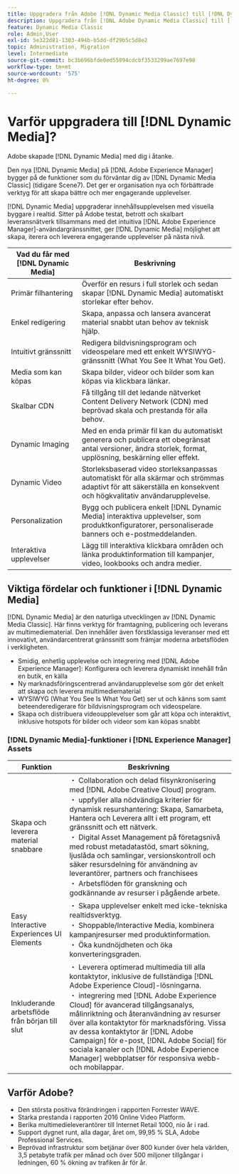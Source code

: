 ```yaml
---
title: Uppgradera från Adobe [!DNL Dynamic Media Classic] till [!DNL Dynamic Media] på [!DNL Experience Manager] Assets
description: Uppgradera från [!DNL Adobe Dynamic Media Classic] till [!DNL Dynamic Media] på [!DNL Adobe Experience Manager]. Läs om de viktigaste fördelarna och funktionerna i  [!DNL Dynamic Media]. Granska jämförelsen av funktioner, frågor och svar om uppgradering och beredskapskontrolllistan.
feature: Dynamic Media Classic
role: Admin,User
exl-id: 5e322d81-1303-494b-b5dd-df29b5c5d8e2
topic: Administration, Migration
level: Intermediate
source-git-commit: bc3b696bfde0ed55894cdcbf3533299ae7697e98
workflow-type: tm+mt
source-wordcount: '575'
ht-degree: 0%

---
```


# Varför uppgradera till [!DNL Dynamic Media]?

Adobe skapade [!DNL Dynamic Media] med dig i åtanke.

Den nya [!DNL Dynamic Media] på [!DNL Adobe Experience Manager] bygger på de funktioner som du förväntar dig av [!DNL Dynamic Media Classic] (tidigare Scene7). Det ger er organisation nya och förbättrade verktyg för att skapa bättre och mer engagerande upplevelser.

[!DNL Dynamic Media] uppgraderar innehållsupplevelsen med visuella byggare i realtid. Sitter på Adobe testat, betrott och skalbart leveransnätverk tillsammans med det intuitiva [!DNL Adobe Experience Manager]-användargränssnittet, ger [!DNL Dynamic Media] möjlighet att skapa, iterera och leverera engagerande upplevelser på nästa nivå.

| Vad du får med [!DNL Dynamic Media] | Beskrivning |
| --- | --- |
| Primär filhantering | Överför en resurs i full storlek och sedan skapar [!DNL Dynamic Media] automatiskt storlekar efter behov. |
| Enkel redigering | Skapa, anpassa och lansera avancerat material snabbt utan behov av teknisk hjälp. |
| Intuitivt gränssnitt | Redigera bildvisningsprogram och videospelare med ett enkelt WYSIWYG-gränssnitt (What You See It What You Get). |
| Media som kan köpas | Skapa bilder, videor och bilder som kan köpas via klickbara länkar. |
| Skalbar CDN | Få tillgång till det ledande nätverket Content Delivery Network (CDN) med beprövad skala och prestanda för alla behov. |
| Dynamic Imaging | Med en enda primär fil kan du automatiskt generera och publicera ett obegränsat antal versioner, ändra storlek, format, upplösning, beskärning eller effekt. |
| Dynamic Video | Storleksbaserad video storleksanpassas automatiskt för alla skärmar och strömmas adaptivt för att säkerställa en konsekvent och högkvalitativ användarupplevelse. |
| Personalization | Bygg och publicera enkelt [!DNL Dynamic Media] interaktiva upplevelser, som produktkonfiguratorer, personaliserade banners och e-postmeddelanden. |
| Interaktiva upplevelser | Lägg till interaktiva klickbara områden och länka produktinformation till kampanjer, video, lookbooks och andra medier. |

## Viktiga fördelar och funktioner i [!DNL Dynamic Media]

[!DNL Dynamic Media] är den naturliga utvecklingen av [!DNL Dynamic Media Classic]. Här finns verktyg för framtagning, publicering och leverans av multimediematerial. Den innehåller även förstklassiga leveranser med ett innovativt, användarcentrerat gränssnitt som främjar moderna arbetsflöden i verkligheten.

* Smidig, enhetlig upplevelse och integrering med [!DNL Adobe Experience Manager]: Konfigurera och leverera dynamiskt innehåll från en butik, en källa
* Ny marknadsföringscentrerad användarupplevelse som gör det enkelt att skapa och leverera multimediematerial
* WYSIWYG (What You See Is What You Get) ser ut och känns som samt beteenderedigerare för bildvisningsprogram och videospelare.
* Skapa och distribuera videoupplevelser som går att köpa och interaktivt, inklusive hotspots för bilder och videor som kan köpas snabbt

### [!DNL Dynamic Media]-funktioner i [!DNL Experience Manager] Assets

| Funktion | Beskrivning |
| --- | --- |
| Skapa och leverera material snabbare | ・ Collaboration och delad filsynkronisering med [!DNL Adobe Creative Cloud] program.<br> ・ uppfyller alla nödvändiga kriterier för dynamisk resurshantering: Skapa, Samarbeta, Hantera och Leverera allt i ett program, ett gränssnitt och ett nätverk.<br> ・ Digital Asset Management på företagsnivå med robust metadatastöd, smart sökning, ljuslåda och samlingar, versionskontroll och säker resursdelning för användning av leverantörer, partners och franchisees<br> ・ Arbetsflöden för granskning och godkännande av resurser i pågående arbete. |
| Easy Interactive Experiences UI Elements | ・ Skapa upplevelser enkelt med icke-tekniska realtidsverktyg.<br> ・ Shoppable/Interactive Media, kombinera kampanjresurser med produktinformation.<br> ・ Öka kundnöjdheten och öka konverteringsgraden. |
| Inkluderande arbetsflöde från början till slut | ・ Leverera optimerad multimedia till alla kontaktytor, inklusive de fullständiga [!DNL Adobe Experience Cloud]-lösningarna.<br> ・ integrering med [!DNL Adobe Experience Cloud] för avancerad tillgångsanalys, målinriktning och återanvändning av resurser över alla kontaktytor för marknadsföring. Vissa av dessa kontaktytor är [!DNL Adobe Campaign] för e-post, [!DNL Adobe Social] för sociala kanaler och [!DNL Adobe Experience Manager] webbplatser för responsiva webb- och mobilappar. |

## Varför Adobe?

* Den största positiva förändringen i rapporten Forrester WAVE.
* Starka prestanda i rapporten 2016 Online Video Platform.
* Berika multimedieleverantörer till Internet Retail 1000, nio år i rad.
* Support dygnet runt, alla dagar, året om, 99,95 % SLA, Adobe Professional Services.
* Beprövad infrastruktur som betjänar över 800 kunder över hela världen, 3,5 petabyte trafik per månad och över 500 miljoner tillgångar i ledningen, 60 % ökning av trafiken år för år.
